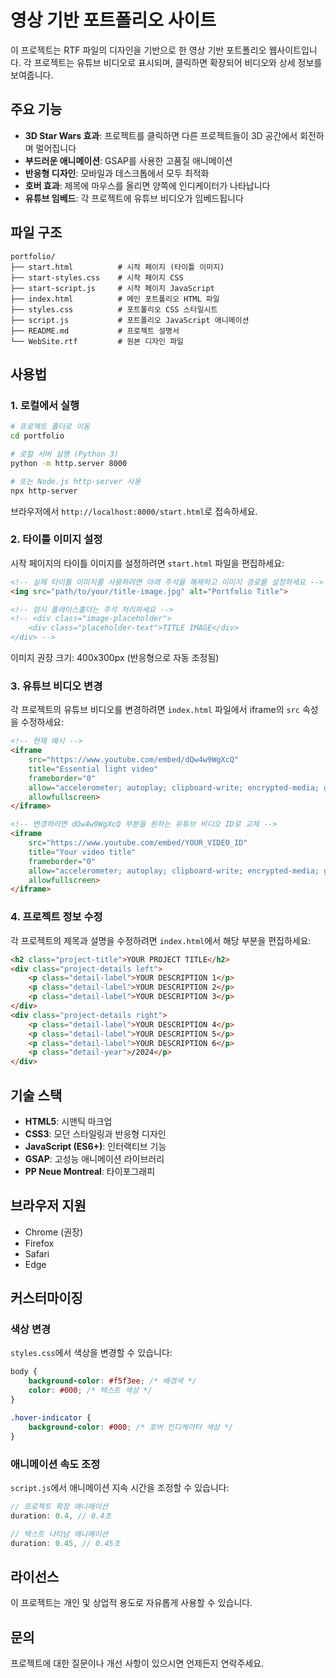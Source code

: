 # 영상 기반 포트폴리오 사이트

이 프로젝트는 RTF 파일의 디자인을 기반으로 한 영상 기반 포트폴리오 웹사이트입니다. 각 프로젝트는 유튜브 비디오로 표시되며, 클릭하면 확장되어 비디오와 상세 정보를 보여줍니다.

## 주요 기능

- **3D Star Wars 효과**: 프로젝트를 클릭하면 다른 프로젝트들이 3D 공간에서 회전하며 멀어집니다
- **부드러운 애니메이션**: GSAP를 사용한 고품질 애니메이션
- **반응형 디자인**: 모바일과 데스크톱에서 모두 최적화
- **호버 효과**: 제목에 마우스를 올리면 양쪽에 인디케이터가 나타납니다
- **유튜브 임베드**: 각 프로젝트에 유튜브 비디오가 임베드됩니다

## 파일 구조

```
portfolio/
├── start.html          # 시작 페이지 (타이틀 이미지)
├── start-styles.css    # 시작 페이지 CSS
├── start-script.js     # 시작 페이지 JavaScript
├── index.html          # 메인 포트폴리오 HTML 파일
├── styles.css          # 포트폴리오 CSS 스타일시트
├── script.js           # 포트폴리오 JavaScript 애니메이션
├── README.md           # 프로젝트 설명서
└── WebSite.rtf         # 원본 디자인 파일
```

## 사용법

### 1. 로컬에서 실행

```bash
# 프로젝트 폴더로 이동
cd portfolio

# 로컬 서버 실행 (Python 3)
python -m http.server 8000

# 또는 Node.js http-server 사용
npx http-server
```

브라우저에서 `http://localhost:8000/start.html`로 접속하세요.

### 2. 타이틀 이미지 설정

시작 페이지의 타이틀 이미지를 설정하려면 `start.html` 파일을 편집하세요:

```html
<!-- 실제 타이틀 이미지를 사용하려면 아래 주석을 해제하고 이미지 경로를 설정하세요 -->
<img src="path/to/your/title-image.jpg" alt="Portfolio Title">

<!-- 임시 플레이스홀더는 주석 처리하세요 -->
<!-- <div class="image-placeholder">
    <div class="placeholder-text">TITLE IMAGE</div>
</div> -->
```

이미지 권장 크기: 400x300px (반응형으로 자동 조정됨)

### 3. 유튜브 비디오 변경

각 프로젝트의 유튜브 비디오를 변경하려면 `index.html` 파일에서 iframe의 `src` 속성을 수정하세요:

```html
<!-- 현재 예시 -->
<iframe 
    src="https://www.youtube.com/embed/dQw4w9WgXcQ" 
    title="Essential light video"
    frameborder="0" 
    allow="accelerometer; autoplay; clipboard-write; encrypted-media; gyroscope; picture-in-picture" 
    allowfullscreen>
</iframe>

<!-- 변경하려면 dQw4w9WgXcQ 부분을 원하는 유튜브 비디오 ID로 교체 -->
<iframe 
    src="https://www.youtube.com/embed/YOUR_VIDEO_ID" 
    title="Your video title"
    frameborder="0" 
    allow="accelerometer; autoplay; clipboard-write; encrypted-media; gyroscope; picture-in-picture" 
    allowfullscreen>
</iframe>
```

### 4. 프로젝트 정보 수정

각 프로젝트의 제목과 설명을 수정하려면 `index.html`에서 해당 부분을 편집하세요:

```html
<h2 class="project-title">YOUR PROJECT TITLE</h2>
<div class="project-details left">
    <p class="detail-label">YOUR DESCRIPTION 1</p>
    <p class="detail-label">YOUR DESCRIPTION 2</p>
    <p class="detail-label">YOUR DESCRIPTION 3</p>
</div>
<div class="project-details right">
    <p class="detail-label">YOUR DESCRIPTION 4</p>
    <p class="detail-label">YOUR DESCRIPTION 5</p>
    <p class="detail-label">YOUR DESCRIPTION 6</p>
    <p class="detail-year">/2024</p>
</div>
```

## 기술 스택

- **HTML5**: 시맨틱 마크업
- **CSS3**: 모던 스타일링과 반응형 디자인
- **JavaScript (ES6+)**: 인터랙티브 기능
- **GSAP**: 고성능 애니메이션 라이브러리
- **PP Neue Montreal**: 타이포그래피

## 브라우저 지원

- Chrome (권장)
- Firefox
- Safari
- Edge

## 커스터마이징

### 색상 변경

`styles.css`에서 색상을 변경할 수 있습니다:

```css
body {
    background-color: #f5f3ee; /* 배경색 */
    color: #000; /* 텍스트 색상 */
}

.hover-indicator {
    background-color: #000; /* 호버 인디케이터 색상 */
}
```

### 애니메이션 속도 조정

`script.js`에서 애니메이션 지속 시간을 조정할 수 있습니다:

```javascript
// 프로젝트 확장 애니메이션
duration: 0.4, // 0.4초

// 텍스트 나타남 애니메이션
duration: 0.45, // 0.45초
```

## 라이선스

이 프로젝트는 개인 및 상업적 용도로 자유롭게 사용할 수 있습니다.

## 문의

프로젝트에 대한 질문이나 개선 사항이 있으시면 언제든지 연락주세요. 